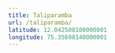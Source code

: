 ```yaml
---
title: Taliparamba
url: /taliparamba/
latitude: 12.042508100000001
longitude: 75.35698140000001
---
```

